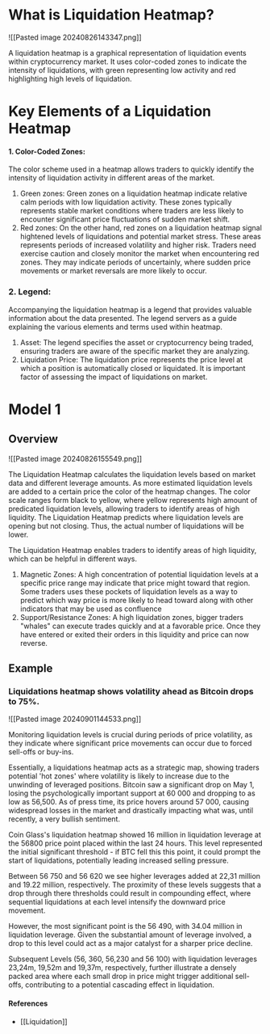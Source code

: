 # What is Liquidation Heatmap?

![[Pasted image 20240826143347.png]]

A liquidation heatmap is a graphical representation of liquidation events within cryptocurrency market. It uses color-coded zones to indicate the intensity of liquidations, with green representing low activity and red highlighting high levels of liquidation. 

# Key Elements of a Liquidation Heatmap

#### 1. Color-Coded Zones:
The color scheme used in a heatmap allows traders to quickly identify the intensity of liquidation activity in different areas of the market. 

1. Green zones: Green zones on a liquidation heatmap indicate relative calm periods with low liquidation activity. These zones typically represents stable market conditions where traders are less likely to encounter significant price fluctuations of sudden market shift.
2. Red zones: On the other hand, red zones on a liquidation heatmap signal hightened levels of liquidations and potential market stress. These areas represents periods of increased volatility and higher risk. Traders need exercise caution and closely monitor the market when encountering red zones. They may indicate periods of uncertainly, where sudden price movements or market reversals are more likely to occur. 
### 2. Legend: 
Accompanying the liquidation heatmap is a legend that provides valuable information about the data presented. The legend servers as a guide explaining the various elements and terms used within heatmap.

1. Asset: The legend specifies the asset or cryptocurrency being traded, ensuring traders are aware of the specific market they are analyzing.
2. Liquidation Price: The liquidation price represents the price level at which a position is automatically closed or liquidated. It is important factor of assessing the impact of liquidations on market. 


# Model 1

## Overview

![[Pasted image 20240826155549.png]]

The Liquidation Heatmap calculates the liquidation levels based on market data and different leverage amounts. As more estimated liquidation levels are added to a certain price the color of the heatmap changes. The color scale ranges form black to yellow, where yellow represents high amount of predicated liquidation levels, allowing traders to identify areas of high liquidity. The Liquidation Heatmap predicts where liquidation levels are opening but not closing. Thus, the actual number of liquidations will be lower. 

The Liquidation Heatmap enables traders to identify areas of high liquidity, which can be helpful in different ways. 
1. Magnetic Zones: A high concentration of potential liquidation levels at a specific price range may indicate that price might toward that region. Some traders uses these pockets of liquidation levels as a way to predict which way price is more likely to head toward along with other indicators that may be used as confluence
2. Support/Resistance Zones: A high liquidation zones, bigger traders "whales" can execute trades quickly and at a favorable price. Once they have entered or exited their orders in this liquidity and price can now reverse.

## Example

### Liquidations heatmap shows volatility ahead as Bitcoin drops to 75%.

![[Pasted image 20240901144533.png]]

Monitoring liquidation levels is crucial during periods of price volatility, as they indicate where significant price movements can occur due to forced sell-offs or buy-ins.
 
 Essentially, a liquidations heatmap acts as a strategic map, showing traders potential 'hot zones' where volatility is likely to increase due to the unwinding of leveraged positions. Bitcoin saw a significant drop on May 1, losing the psychologically important support at 60 000 and dropping to as low as 56,500. As of press time, its price hovers around 57 000, causing widespread losses in the market and drastically impacting what was, until recently, a very bullish sentiment. 

Coin Glass's liquidation heatmap showed 16 million in liquidation leverage at the 56800 price point placed within the last 24 hours. This level represented the initial significant threshold - if BTC fell this this point, it could prompt the start of liquidations, potentially leading increased selling pressure. 

Between 56 750 and 56 620 we see higher leverages added at 22,31 million and 19.22 million, respectively. The proximity of these levels suggests that a drop through  there thresholds could result in compounding effect, where sequential liquidations at each level intensify the downward price movement.

However, the most significant point is the 56 490, with 34.04 million in liquidation leverage. Given the substantial amount of leverage involved, a drop to this level could act as a major catalyst for a sharper price decline.

Subsequent Levels (56, 360, 56,230 and 56 100) with liquidation leverages 23,24m, 19,52m and 19,37m, respectively, further illustrate a densely packed area where each small drop in price might trigger additional sell-offs, contributing to a potential cascading effect in liquidation. 


#### References
- [[Liquidation]]